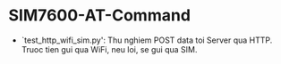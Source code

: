 # SIM7600-AT-Command

- `test_http_wifi_sim.py': Thu nghiem POST data toi Server qua HTTP. Truoc tien gui qua WiFi, neu loi, se gui qua SIM.